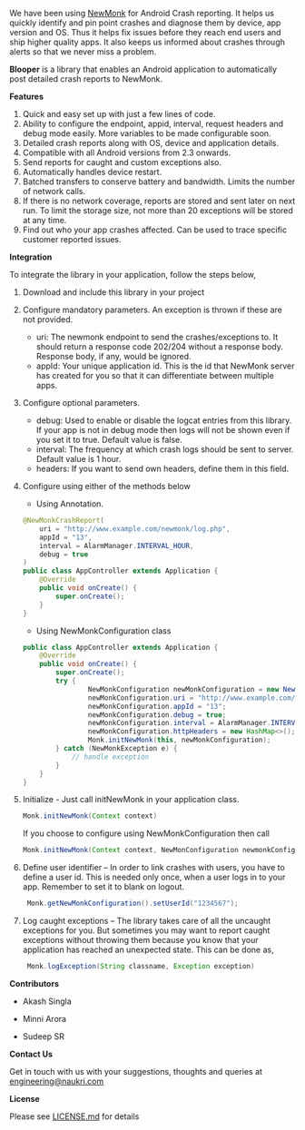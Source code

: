 We have been using [NewMonk](https://github.com/naukri-engineering/NewMonk) for Android Crash reporting. It helps us quickly identify and pin point crashes and diagnose them by device, app version and OS. Thus it helps fix issues before they reach end users and ship higher quality apps. It also keeps us informed about crashes through alerts so that we never miss a problem. 

**Blooper** is a library that enables an Android application to automatically post detailed crash reports to NewMonk.

**Features**

1. Quick and easy set up with just a few lines of code.
2. Ability to configure the endpoint, appid, interval, request headers and debug mode easily. More variables to be made configurable soon.
3. Detailed crash reports along with OS, device and application details.
4. Compatible with all Android versions from 2.3 onwards.
5. Send reports for caught and custom exceptions also.
6. Automatically handles device restart.
7. Batched transfers to conserve battery and bandwidth. Limits the number of network calls.
8. If there is no network coverage, reports are stored and sent later on next run. To limit the storage size, not more than 20 exceptions will be stored at any time.
9. Find out who your app crashes affected. Can be used to trace specific customer reported issues.

**Integration**

To integrate the library in your application, follow the steps below,

1. Download and include this library in your project
2. Configure mandatory parameters. An exception is thrown if these are not provided.
   * uri: The newmonk endpoint to send the crashes/exceptions to. It should return a response code 202/204 without a response body. Response body, if any, would be ignored.
   * appId: Your unique application id. This is the id that NewMonk server has created for you so that it can differentiate between multiple apps.
3. Configure optional parameters.
   * debug: Used to enable or disable the logcat entries from this library. If your app is not in debug mode then logs will not be shown even if you set it to true. Default value is false.
   * interval: The frequency at which crash logs should be sent to server. Default value is 1 hour.
   * headers: If you want to send own headers, define them in this field.
   
4. Configure using either of the methods below
    * Using Annotation.
    
    ```Java
    @NewMonkCrashReport(
        uri = "http://www.example.com/newmonk/log.php",
        appId = "13",
        interval = AlarmManager.INTERVAL_HOUR,
        debug = true
    )
    public class AppController extends Application {
	    @Override
	    public void onCreate() {
   		    super.onCreate();
	    }
    }
    ```
    * Using NewMonkConfiguration class
    
    ```Java
    public class AppController extends Application {
	    @Override
	    public void onCreate() {
    		super.onCreate();
	        try {
      	      		NewMonkConfiguration newMonkConfiguration = new NewMonkConfiguration();
	      	        newMonkConfiguration.uri = "http://www.example.com/newmonk/log.php";
        	      	newMonkConfiguration.appId = "13";
	            	newMonkConfiguration.debug = true;
   	                newMonkConfiguration.interval = AlarmManager.INTERVAL_HOUR;
      		        newMonkConfiguration.httpHeaders = new HashMap<>();
            		Monk.initNewMonk(this, newMonkConfiguration);
		    } catch (NewMonkException e) {
				// handle exception
            }
	    }
    }
    ```
5. Initialize - Just call initNewMonk in your application class.
    ```Java
    Monk.initNewMonk(Context context)
    ```
    If you choose to configure using  NewMonkConfiguration then call 
    ```Java
    Monk.initNewMonk(Context context, NewMonConfiguration newmonkConfiguration)
    ```
6. Define user identifier – In order to link crashes with users, you have to define a user id. This is needed only once, when a user logs in to your app. Remember to set it to blank on logout.
   ```Java
    Monk.getNewMonkConfiguration().setUserId("1234567");
    ```
7. Log caught exceptions – The library takes care of all the uncaught exceptions for you. But sometimes you may want to report caught exceptions without throwing them because you know that your application has reached an unexpected state. This can be done as,
   ```Java 
    Monk.logException(String classname, Exception exception)
    ```


**Contributors**

* Akash Singla

* Minni Arora

* Sudeep SR

**Contact Us**

Get in touch with us with your suggestions, thoughts and queries at engineering@naukri.com

**License**

Please see [LICENSE.md](../master/LICENSE.md) for details
